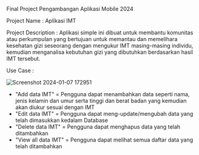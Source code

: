 Final Project Pengambangan Aplikasi Mobile 2024

Project Name           : Aplikasi IMT

Project Description    : Aplikasi simple ini dibuat untuk membantu komunitas atau perkumpulan yang bertujuan untuk memantau dan memelihara kesehatan gizi seseorang dengan mengukur IMT 
                         masing-masing individu, kemudian menganalisa kebutuhan gizi yang dibutuhkan berdasarkan hasil IMT tersebut. 

Use Case               : 

![Screenshot 2024-01-07 172951](https://github.com/SalmanLS/UAS_PAM_109/assets/114916255/f471facc-c025-4bbb-8949-ca3cc3317ec4)

- "Add data IMT" = Pengguna dapat menambahkan data seperti nama, jenis kelamin dan umur serta tinggi dan berat badan yang kemudian akan diukur sesuai dengan IMT
- "Edit data IMT" = Pengguna dapat meng-update/mengubah data yang telah dimasukkan kedalam Database
- "Delete data IMT" = Pengguna dapat menghapus data yang telah ditambahkan
- "View all data IMT" = Pengguna dapat melihat semua daftar data yang telah ditambahkan

